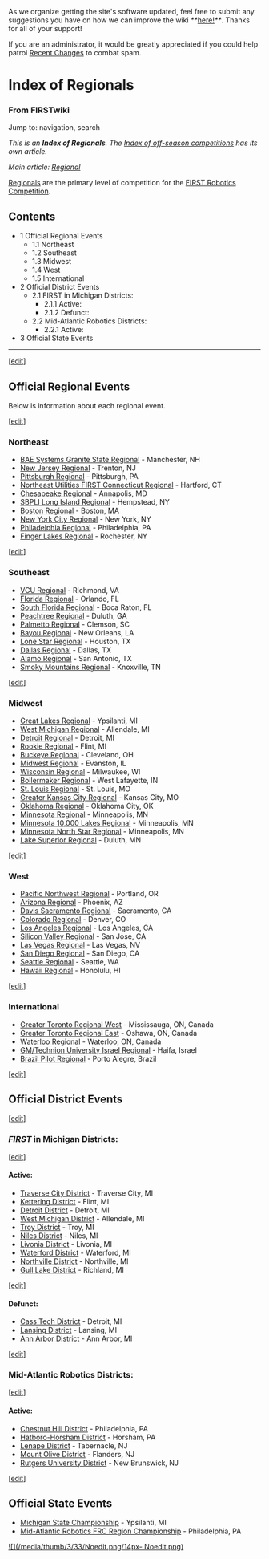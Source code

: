 As we organize getting the site's software updated, feel free to submit any
suggestions you have on how we can improve the wiki
_**_[here!](/index.php/User:Hallry/Suggestions "User:Hallry/Suggestions"
)_**_. Thanks for all of your support!

If you are an administrator, it would be greatly appreciated if you could help
patrol [Recent Changes](/index.php/Special:Recentchanges
"Special:Recentchanges" ) to combat spam.

# Index of Regionals

### From FIRSTwiki

Jump to: navigation, search

_This is an **Index of Regionals**. The [Index of off-season
competitions](/index.php/Index_of_off-season_competitions "Index of off-season
competitions" ) has its own article._

_Main article: [Regional](/index.php/Regional "Regional" )_

[Regionals](/index.php/Regional "Regional" ) are the primary level of
competition for the [FIRST Robotics
Competition](/index.php/FIRST_Robotics_Competition "FIRST Robotics
Competition" ).

## Contents

  * 1 Official Regional Events
    * 1.1 Northeast
    * 1.2 Southeast
    * 1.3 Midwest
    * 1.4 West
    * 1.5 International
  * 2 Official District Events
    * 2.1 FIRST in Michigan Districts:
      * 2.1.1 Active:
      * 2.1.2 Defunct:
    * 2.2 Mid-Atlantic Robotics Districts:
      * 2.2.1 Active:
  * 3 Official State Events  
---  
  
[[edit](/index.php?title=Index_of_Regionals&action=edit&section=1 "Edit
section: Official Regional Events" )]

## Official Regional Events

Below is information about each regional event.

[[edit](/index.php?title=Index_of_Regionals&action=edit&section=2 "Edit
section: Northeast" )]

### Northeast

  * [BAE Systems Granite State Regional](/index.php/BAE_Systems_Granite_State_Regional "BAE Systems Granite State Regional" ) \- Manchester, NH 
  * [New Jersey Regional](/index.php/New_Jersey_Regional "New Jersey Regional" ) \- Trenton, NJ 
  * [Pittsburgh Regional](/index.php/Pittsburgh_Regional "Pittsburgh Regional" ) \- Pittsburgh, PA 
  * [Northeast Utilities FIRST Connecticut Regional](/index.php/Northeast_Utilities_FIRST_Connecticut_Regional "Northeast Utilities FIRST Connecticut Regional" ) \- Hartford, CT 
  * [Chesapeake Regional](/index.php/Chesapeake_Regional "Chesapeake Regional" ) \- Annapolis, MD 
  * [SBPLI Long Island Regional](/index.php/SBPLI_Long_Island_Regional "SBPLI Long Island Regional" ) \- Hempstead, NY 
  * [Boston Regional](/index.php/Boston_Regional "Boston Regional" ) \- Boston, MA 
  * [New York City Regional](/index.php/New_York_City_Regional "New York City Regional" ) \- New York, NY 
  * [Philadelphia Regional](/index.php/Philadelphia_Regional "Philadelphia Regional" ) \- Philadelphia, PA 
  * [Finger Lakes Regional](/index.php/Finger_Lakes_Regional "Finger Lakes Regional" ) \- Rochester, NY 

[[edit](/index.php?title=Index_of_Regionals&action=edit&section=3 "Edit
section: Southeast" )]

### Southeast

  * [VCU Regional](/index.php/VCU_Regional "VCU Regional" ) \- Richmond, VA 
  * [Florida Regional](/index.php/Florida_Regional "Florida Regional" ) \- Orlando, FL 
  * [South Florida Regional](/index.php/South_Florida_Regional "South Florida Regional" ) \- Boca Raton, FL 
  * [Peachtree Regional](/index.php/Peachtree_Regional "Peachtree Regional" ) \- Duluth, GA 
  * [Palmetto Regional](/index.php/Palmetto_Regional "Palmetto Regional" ) \- Clemson, SC 
  * [Bayou Regional](/index.php/Bayou_Regional "Bayou Regional" ) \- New Orleans, LA 
  * [Lone Star Regional](/index.php/Lone_Star_Regional "Lone Star Regional" ) \- Houston, TX 
  * [Dallas Regional](/index.php/Dallas_Regional "Dallas Regional" ) \- Dallas, TX 
  * [Alamo Regional](/index.php/Alamo_Regional "Alamo Regional" ) \- San Antonio, TX 
  * [Smoky Mountains Regional](/index.php/Smoky_Mountains_Regional "Smoky Mountains Regional" ) \- Knoxville, TN 

[[edit](/index.php?title=Index_of_Regionals&action=edit&section=4 "Edit
section: Midwest" )]

### Midwest

  * [Great Lakes Regional](/index.php/Great_Lakes_Regional "Great Lakes Regional" ) \- Ypsilanti, MI 
  * [West Michigan Regional](/index.php/West_Michigan_Regional "West Michigan Regional" ) \- Allendale, MI 
  * [Detroit Regional](/index.php/Detroit_Regional "Detroit Regional" ) \- Detroit, MI 
  * [Rookie Regional](/index.php/Rookie_Regional "Rookie Regional" ) \- Flint, MI 
  * [Buckeye Regional](/index.php/Buckeye_Regional "Buckeye Regional" ) \- Cleveland, OH 
  * [Midwest Regional](/index.php/Midwest_Regional "Midwest Regional" ) \- Evanston, IL 
  * [Wisconsin Regional](/index.php/Wisconsin_Regional "Wisconsin Regional" ) \- Milwaukee, WI 
  * [Boilermaker Regional](/index.php/Boilermaker_Regional "Boilermaker Regional" ) \- West Lafayette, IN 
  * [St. Louis Regional](/index.php/St._Louis_Regional "St. Louis Regional" ) \- St. Louis, MO 
  * [Greater Kansas City Regional](/index.php/Greater_Kansas_City_Regional "Greater Kansas City Regional" ) \- Kansas City, MO 
  * [Oklahoma Regional](/index.php/Oklahoma_Regional "Oklahoma Regional" ) \- Oklahoma City, OK 
  * [Minnesota Regional](/index.php/Minnesota_Regional "Minnesota Regional" ) \- Minneapolis, MN 
  * [Minnesota 10,000 Lakes Regional](/index.php/Minnesota_10%2C000_Lakes_Regional "Minnesota 10,000 Lakes Regional" ) \- Minneapolis, MN 
  * [Minnesota North Star Regional](/index.php/Minnesota_North_Star_Regional "Minnesota North Star Regional" ) \- Minneapolis, MN 
  * [Lake Superior Regional](/index.php/Lake_Superior_Regional "Lake Superior Regional" ) \- Duluth, MN 

[[edit](/index.php?title=Index_of_Regionals&action=edit&section=5 "Edit
section: West" )]

### West

  * [Pacific Northwest Regional](/index.php/Pacific_Northwest_Regional "Pacific Northwest Regional" ) \- Portland, OR 
  * [Arizona Regional](/index.php/Arizona_Regional "Arizona Regional" ) \- Phoenix, AZ 
  * [Davis Sacramento Regional](/index.php/Davis_Sacramento_Regional "Davis Sacramento Regional" ) \- Sacramento, CA 
  * [Colorado Regional](/index.php/Colorado_Regional "Colorado Regional" ) \- Denver, CO 
  * [Los Angeles Regional](/index.php/Los_Angeles_Regional "Los Angeles Regional" ) \- Los Angeles, CA 
  * [Silicon Valley Regional](/index.php/Silicon_Valley_Regional "Silicon Valley Regional" ) \- San Jose, CA 
  * [Las Vegas Regional](/index.php/Las_Vegas_Regional "Las Vegas Regional" ) \- Las Vegas, NV 
  * [San Diego Regional](/index.php/San_Diego_Regional "San Diego Regional" ) \- San Diego, CA 
  * [Seattle Regional](/index.php/Seattle_Regional "Seattle Regional" ) \- Seattle, WA 
  * [Hawaii Regional](/index.php/Hawaii_Regional "Hawaii Regional" ) \- Honolulu, HI 

[[edit](/index.php?title=Index_of_Regionals&action=edit&section=6 "Edit
section: International" )]

### International

  * [Greater Toronto Regional West](/index.php?title=Greater_Toronto_Regional_West&action=edit "Greater Toronto Regional West" ) \- Mississauga, ON, Canada 
  * [Greater Toronto Regional East](/index.php?title=Greater_Toronto_Regional_East&action=edit "Greater Toronto Regional East" ) \- Oshawa, ON, Canada 
  * [Waterloo Regional](/index.php/Waterloo_Regional "Waterloo Regional" ) \- Waterloo, ON, Canada 
  * [GM/Technion University Israel Regional](/index.php/GM/Technion_University_Israel_Regional "GM/Technion University Israel Regional" ) \- Haifa, Israel 
  * [Brazil Pilot Regional](/index.php/Brazil_Pilot_Regional "Brazil Pilot Regional" ) \- Porto Alegre, Brazil 

[[edit](/index.php?title=Index_of_Regionals&action=edit&section=7 "Edit
section: Official District Events" )]

## Official District Events

[[edit](/index.php?title=Index_of_Regionals&action=edit&section=8 "Edit
section: FIRST in Michigan Districts:" )]

### _FIRST_ in Michigan Districts:

[[edit](/index.php?title=Index_of_Regionals&action=edit&section=9 "Edit
section: Active:" )]

#### Active:

  * [Traverse City District](/index.php/Traverse_City_District "Traverse City District" ) \- Traverse City, MI 
  * [Kettering District](/index.php/Kettering_District "Kettering District" ) \- Flint, MI 
  * [Detroit District](/index.php/Detroit_District "Detroit District" ) \- Detroit, MI 
  * [West Michigan District](/index.php/West_Michigan_District "West Michigan District" ) \- Allendale, MI 
  * [Troy District](/index.php/Troy_District "Troy District" ) \- Troy, MI 
  * [Niles District](/index.php/Niles_District "Niles District" ) \- Niles, MI 
  * [Livonia District](/index.php/Livonia_District "Livonia District" ) \- Livonia, MI 
  * [Waterford District](/index.php/Waterford_District "Waterford District" ) \- Waterford, MI 
  * [Northville District](/index.php/Northville_District "Northville District" ) \- Northville, MI 
  * [Gull Lake District](/index.php/Gull_Lake_District "Gull Lake District" ) \- Richland, MI 

[[edit](/index.php?title=Index_of_Regionals&action=edit&section=10 "Edit
section: Defunct:" )]

#### Defunct:

  * [Cass Tech District](/index.php/Cass_Tech_District "Cass Tech District" ) \- Detroit, MI 
  * [Lansing District](/index.php/Lansing_District "Lansing District" ) \- Lansing, MI 
  * [Ann Arbor District](/index.php/Ann_Arbor_District "Ann Arbor District" ) \- Ann Arbor, MI 

[[edit](/index.php?title=Index_of_Regionals&action=edit&section=11 "Edit
section: Mid-Atlantic Robotics Districts:" )]

### Mid-Atlantic Robotics Districts:

[[edit](/index.php?title=Index_of_Regionals&action=edit&section=12 "Edit
section: Active:" )]

#### Active:

  * [Chestnut Hill District](/index.php/Chestnut_Hill_District "Chestnut Hill District" ) \- Philadelphia, PA 
  * [Hatboro-Horsham District](/index.php/Hatboro-Horsham_District "Hatboro-Horsham District" ) \- Horsham, PA 
  * [Lenape District](/index.php?title=Lenape_District&action=edit "Lenape District" ) \- Tabernacle, NJ 
  * [Mount Olive District](/index.php?title=Mount_Olive_District&action=edit "Mount Olive District" ) \- Flanders, NJ 
  * [Rutgers University District](/index.php/Rutgers_University_District "Rutgers University District" ) \- New Brunswick, NJ 

[[edit](/index.php?title=Index_of_Regionals&action=edit&section=13 "Edit
section: Official State Events" )]

## Official State Events

  * [Michigan State Championship](/index.php/Michigan_State_Championship "Michigan State Championship" ) \- Ypsilanti, MI 
  * [Mid-Atlantic Robotics FRC Region Championship](/index.php?title=Mid-Atlantic_Robotics_FRC_Region_Championship&action=edit "Mid-Atlantic Robotics FRC Region Championship" ) \- Philadelphia, PA 

[![](/media/thumb/3/33/Noedit.png/14px-
Noedit.png)](/index.php/Image:Noedit.png "" )

